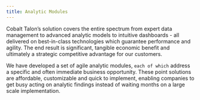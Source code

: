 ```yaml
---
title: Analytic Modules
---
```

Cobalt Talon’s solution covers the entire spectrum from expert data management to advanced analytic models to intuitive dashboards - all delivered on best-in-class technologies which guarantee performance and agility. The end result is significant, tangible economic benefit and ultimately a strategic competitive advantage for our customers.

We have developed a set of agile analytic modules, `each of which` address a specific and often immediate business opportunity. These point solutions are affordable, customizable and quick to implement, enabling companies to get busy acting on analytic findings instead of waiting months on a large scale implementation.
 
